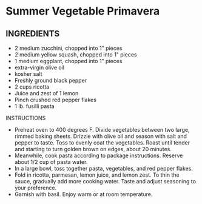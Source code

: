 # Summer Vegetable Primavera

## INGREDIENTS

- 2 medium zucchini, chopped into 1" pieces
- 2 medium yellow squash, chopped into 1" pieces
- 1 medium eggplant, chopped into 1" pieces
- extra-virgin olive oil
- kosher salt
- Freshly ground black pepper
- 2 cups ricotta
- Juice and zest of 1 lemon
- Pinch crushed red pepper flakes
- 1 lb. fusilli pasta

INSTRUCTIONS

- Preheat oven to 400 degrees F. Divide vegetables between two large, rimmed baking sheets. Drizzle with olive oil and season with salt and pepper to taste. Toss to evenly coat the vegetables. Roast until tender and starting to turn golden brown on edges, about 20 minutes.
- Meanwhile, cook pasta according to package instructions. Reserve about 1/2 cup of pasta water.
- In a large bowl, toss together pasta, vegetables, and red pepper flakes.
- Fold in ricotta, parmesan, lemon juice, and lemon zest. To thin the sauce, gradually add more cooking water. Taste and adjust seasoning to your preference.
- Garnish with basil. Enjoy warm or at room temperature.

